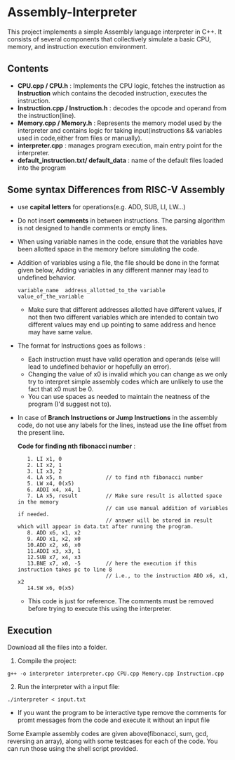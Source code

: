 # Assembly-Interpreter

This project implements a simple Assembly language interpreter in C++. It consists of several components that collectively simulate a basic CPU, memory, and instruction execution environment.

## Contents

- **CPU.cpp / CPU.h** : Implements the CPU logic, fetches the instruction as **Instruction** which contains the decoded instruction, executes the instruction.
- **Instruction.cpp / Instruction.h** : decodes the opcode and operand from the instruction(line).
- **Memory.cpp / Memory.h** : Represents the memory model used by the interpreter and contains logic for taking input(instructions && variables used in code,either from files or manually).
- **interpreter.cpp** : manages program execution, main entry point for the interpreter.
- **default_instruction.txt/ default_data** : name of the default files loaded into the program

## Some syntax Differences from RISC-V Assembly
- use **capital letters** for operations(e.g. ADD, SUB, LI, LW...)
- Do not insert **comments** in between instructions. The parsing algorithm is not designed to handle comments or empty lines.
- When using variable names in the code, ensure that the variables have been allotted space in the memory before simulating the code.
- Addition of variables using a file, the file should be done in the format given below, Adding variables in any different manner may lead to undefined behavior.
  ```
  variable_name  address_allotted_to_the variable   value_of_the_variable
  ```
   - Make sure that different addresses allotted have different values, if not then two different variables which are intended to contain two different values may end up pointing to same address and hence may have same value.
- The format for Instructions goes as follows :
    - Each instruction must have valid operation and operands (else will lead to undefined behavior or hopefully an error).
    - Changing the value of x0 is invalid which you can change as we only try to interpret simple assembly codes which are unlikely to use the fact that x0 must be 0.
    - You can use spaces as needed to maintain the neatness of the program (I'd suggest not to).
- In case of **Branch Instructions or Jump Instructions** in the assembly code, do not use any labels for the lines, instead use the line offset from the present line.

  **Code for finding nth fibonacci number** :
     ```
        1. LI x1, 0
        2. LI x2, 1
        3. LI x3, 2
        4. LA x5, n              // to find nth fibonacci number
        5. LW x4, 0(x5)
        6. ADDI x4, x4, 1
        7. LA x5, result         // Make sure result is allotted space in the memory
                                 // can use manual addition of variables if needed.
                                 // answer will be stored in result which will appear in data.txt after running the program.
        8. ADD x6, x1, x2
        9. ADD x1, x2, x0
        10.ADD x2, x6, x0
        11.ADDI x3, x3, 1
        12.SUB x7, x4, x3
        13.BNE x7, x0, -5        // here the execution if this instruction takes pc to line 8
                                 // i.e., to the instruction ADD x6, x1, x2 
        14.SW x6, 0(x5)
     ```
  - This code is just for reference. The comments must be removed before trying to execute this using the interpreter.
## Execution
Download all the files into a folder.
1. Compile the project:
  ```
  g++ -o interpretor interpreter.cpp CPU.cpp Memory.cpp Instruction.cpp
  ```
2. Run the interpreter with a input file: 
  ```
  ./interpreter < input.txt
  ```
- If you want the program to be interactive type remove the comments for promt messages from the code and execute it without an input file

Some Example assembly codes are given above(fibonacci, sum, gcd, reversing an array), along with some testcases for each of the code.
You can run those using the shell script provided.
